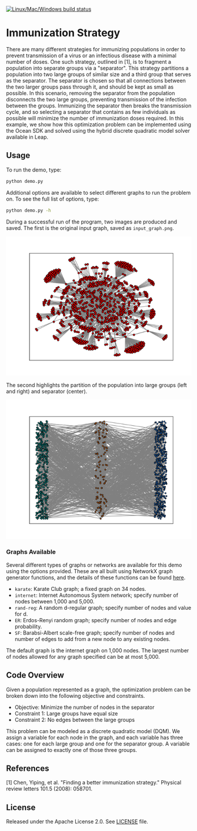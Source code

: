 [![Linux/Mac/Windows build status](
   https://circleci.com/gh/dwave-examples/immunization-strategy.svg?style=svg)](
   https://circleci.com/gh/dwave-examples/immunization-strategy)

# Immunization Strategy

There are many different strategies for immunizing populations in order to
prevent transmission of a virus or an infectious disease with a minimal number
of doses.  One such strategy, outlined in [1], is to fragment a population into
separate groups via a "separator". This strategy partitions a population into
two large groups of similar size and a third group that serves as the
separator. The separator is chosen so that all connections between the two
larger groups pass through it, and should be kept as small as possible. In this
scenario, removing the separator  from the population disconnects the two large
groups, preventing transmission of the infection between the groups. Immunizing
the separator then breaks the transmission cycle, and so selecting a separator
that contains as few individuals as possible will minimize the number of
immunization doses required. In this example, we show how this optimization
problem can be implemented using the Ocean SDK and solved using the hybrid
discrete quadratic model solver available in Leap.

## Usage

To run the demo, type:

```bash
python demo.py
```

Additional options are available to select different graphs to run the problem
on. To see the full list of options, type:

```bash
python demo.py -h
```

During a successful run of the program, two images are produced and saved. The
first is the original input graph, saved as `input_graph.png`.

![Example Input](readme_imgs/input_graph.png)

The second highlights the partition of the population into large groups (left
and right) and separator (center).

![Example Output](readme_imgs/separator.png)

### Graphs Available

Several different types of graphs or networks are available for this demo using
the options provided. These are all built using NetworkX graph generator
functions, and the details of these functions can be found
[here](https://networkx.org/documentation/stable//reference/generators.html#).

- `karate`: Karate Club graph; a fixed graph on 34 nodes.
- `internet`: Internet Autonomous System network; specify number of nodes 
  between 1,000 and 5,000.
- `rand-reg`: A random d-regular graph; specify number of nodes and value for d.
- `ER`: Erdos-Renyi random graph; specify number of nodes and edge probability.
- `SF`: Barabsi-Albert scale-free graph; specify number of nodes and number of
  edges to add from a new node to any existing nodes.

The default graph is the internet graph on 1,000 nodes. The largest number of 
nodes allowed for any graph specified can be at most 5,000.

## Code Overview

Given a population represented as a graph, the optimization problem can be
broken down into the following objective and constraints.

- Objective: Minimize the number of nodes in the separator
- Constraint 1: Large groups have equal size
- Constraint 2: No edges between the large groups

This problem can be modeled as a discrete quadratic model (DQM). We assign a
variable for each node in the graph, and each variable has three cases: one for
each large group and one for the separator group. A variable can be assigned to
exactly one of those three groups.

## References

[1] Chen, Yiping, et al. "Finding a better immunization strategy." Physical
review letters 101.5 (2008): 058701.

## License

Released under the Apache License 2.0. See [LICENSE](LICENSE) file.
